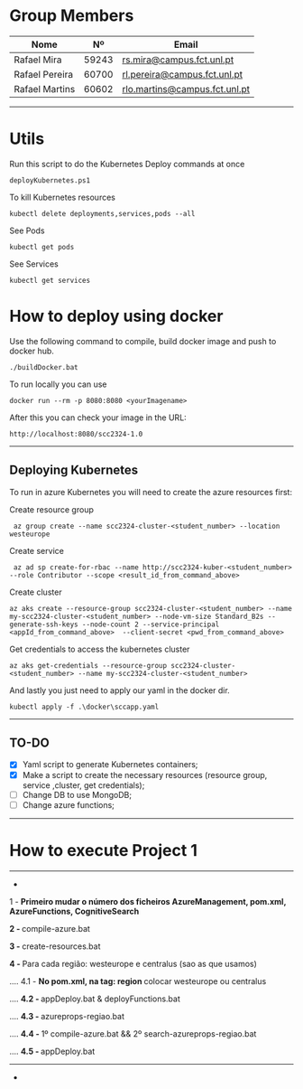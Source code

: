 # Group Members

| Nome           | Nº    | Email                         |
|----------------|-------|-------------------------------|
| Rafael Mira    | 59243 | rs.mira@campus.fct.unl.pt     |
| Rafael Pereira | 60700 | rl.pereira@campus.fct.unl.pt  | 
| Rafael Martins | 60602 | rlo.martins@campus.fct.unl.pt | 

---

# Utils

Run this script to do the Kubernetes Deploy commands at once

```shell
deployKubernetes.ps1
```

To kill Kubernetes resources

```shell
kubectl delete deployments,services,pods --all
```

See Pods

```shell
kubectl get pods
```

See Services

```shell
kubectl get services
```

# How to deploy using docker

Use the following command to compile, build docker image and push to docker hub.

```shell
./buildDocker.bat
```

To run locally you can use

```shell
docker run --rm -p 8080:8080 <yourImagename>
```

After this you can check your image in the URL:

```
http://localhost:8080/scc2324-1.0
```

---

## Deploying Kubernetes

To run in azure Kubernetes you will need to create the azure resources first:

Create resource group

```shell
 az group create --name scc2324-cluster-<student_number> --location westeurope
```

Create service

```shell
 az ad sp create-for-rbac --name http://scc2324-kuber-<student_number> --role Contributor --scope <result_id_from_command_above> 
```

Create cluster

```shell
az aks create --resource-group scc2324-cluster-<student_number> --name my-scc2324-cluster-<student_number> --node-vm-size Standard_B2s --generate-ssh-keys --node-count 2 --service-principal <appId_from_command_above>  --client-secret <pwd_from_command_above>
 ```

Get credentials to access the kubernetes cluster

```shell
az aks get-credentials --resource-group scc2324-cluster-<student_number> --name my-scc2324-cluster-<student_number>
```

And lastly you just need to apply our yaml in the docker dir.

```shell
kubectl apply -f .\docker\sccapp.yaml
```

---

## TO-DO

- [X] Yaml script to generate Kubernetes containers;
- [X] Make a script to create the necessary resources (resource group, service ,cluster, get credentials);
- [ ] Change DB to use MongoDB;
- [ ] Change azure functions;

---

# How to execute Project 1

-------------------------------------------------------------------------------------
-

1 - <b>Primeiro mudar o número dos ficheiros AzureManagement, pom.xml, AzureFunctions, CognitiveSearch</b>

<b>2 - </b> compile-azure.bat

<b>3 - </b> create-resources.bat

<b>4 - </b> Para cada região: westeurope e centralus (sao as que usamos)

.... 4.1 - <b>No pom.xml, na tag: region </b> colocar westeurope ou centralus

.... <b>4.2 - </b>  appDeploy.bat & deployFunctions.bat

.... <b>4.3 - </b>  azureprops-regiao.bat

.... <b>4.4 - </b> 1º compile-azure.bat && 2º search-azureprops-regiao.bat

.... <b>4.5 - </b>  appDeploy.bat


-------------------------------------------------------------------------------------
-



